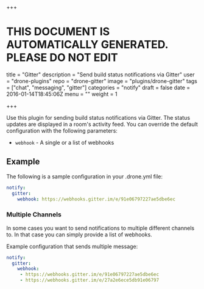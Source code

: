 +++

# THIS DOCUMENT IS AUTOMATICALLY GENERATED. PLEASE DO NOT EDIT

title = "Gitter"
description = "Send build status notifications via Gitter"
user = "drone-plugins"
repo = "drone-gitter"
image = "plugins/drone-gitter"
tags = ["chat", "messaging", "gitter"]
categories = "notify"
draft = false
date = 2016-01-14T18:45:06Z
menu = ""
weight = 1

+++

Use this plugin for sending build status notifications via Gitter. The status
updates are displayed in a room's activity feed. You can override the default
configuration with the following parameters:

* `webhook` - A single or a list of webhooks

## Example

The following is a sample configuration in your .drone.yml file:

```yaml
notify:
  gitter:
    webhook: https://webhooks.gitter.im/e/91e06797227ae5dbe6ec
```

### Multiple Channels

In some cases you want to send notifications to multiple different channels
to. In that case you can simply provide a list of webhooks.

Example configuration that sends multiple message:

```yaml
notify:
  gitter:
    webhook:
     - https://webhooks.gitter.im/e/91e06797227ae5dbe6ec
     - https://webhooks.gitter.im/e/27a2e6ece5db91e06797
```

